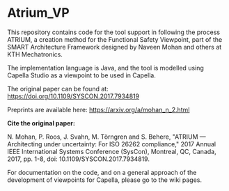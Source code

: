 # Atrium_VP
This repository contains code for the tool support in following the process ATRIUM, a creation method for the Functional Safety Viewpoint, part of the SMART Architecture Framework designed by Naveen Mohan and others at KTH Mechatronics.

The implementation language is Java, and the tool is modelled using Capella Studio as a viewpoint to be used in Capella.



The original paper can be found at: https://doi.org/10.1109/SYSCON.2017.7934819

Preprints are available here: https://arxiv.org/a/mohan_n_2.html


**Cite the original paper:**

N. Mohan, P. Roos, J. Svahn, M. Törngren and S. Behere, "ATRIUM — Architecting under uncertainty: For ISO 26262 compliance," 2017 Annual IEEE International Systems Conference (SysCon), Montreal, QC, Canada, 2017, pp. 1-8, doi: 10.1109/SYSCON.2017.7934819.



For documentation on the code, and on a general approach of the development of viewpoints for Capella, please go to the wiki pages.
